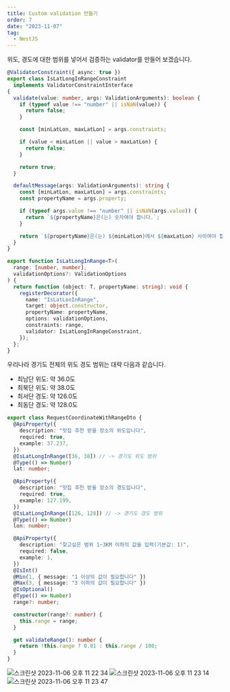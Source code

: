 ```yaml
---
title: Custom validation 만들기
order: 7
date: "2023-11-07"
tag:
  - NestJS
---
```


위도, 경도에 대한 범위를 넣어서 검증하는 validator를 만들어 보겠습니다.

<!-- end -->

```ts
@ValidatorConstraint({ async: true })
export class IsLatLongInRangeConstraint
  implements ValidatorConstraintInterface
{
  validate(value: number, args: ValidationArguments): boolean {
    if (typeof value !== "number" || isNaN(value)) {
      return false;
    }

    const [minLatLon, maxLatLon] = args.constraints;

    if (value < minLatLon || value > maxLatLon) {
      return false;
    }

    return true;
  }

  defaultMessage(args: ValidationArguments): string {
    const [minLatLon, maxLatLon] = args.constraints;
    const propertyName = args.property;

    if (typeof args.value !== "number" || isNaN(args.value)) {
      return `${propertyName}은(는) 숫자여야 합니다.`;
    }

    return `${propertyName}은(는) ${minLatLon}에서 ${maxLatLon} 사이여야 합니다.`;
  }
}

export function IsLatLongInRange<T>(
  range: [number, number],
  validationOptions?: ValidationOptions
) {
  return function (object: T, propertyName: string): void {
    registerDecorator({
      name: "IsLatLonInRange",
      target: object.constructor,
      propertyName: propertyName,
      options: validationOptions,
      constraints: range,
      validator: IsLatLongInRangeConstraint,
    });
  };
}
```

우리나라 경기도 전체의 위도 경도 범위는 대략 다음과 같습니다.

- 최남단 위도: 약 36.0도
- 최북단 위도: 약 38.0도
- 최서단 경도: 약 126.0도
- 최동단 경도: 약 128.0도

```ts
export class RequestCoordinateWithRangeDto {
  @ApiProperty({
    description: "맛집 추천 받을 장소의 위도입니다",
    required: true,
    example: 37.237,
  })
  @IsLatLongInRange([36, 38]) // -> 경기도 위도 범위
  @Type(() => Number)
  lat: number;

  @ApiProperty({
    description: "맛집 추천 받을 장소의 경도입니다",
    required: true,
    example: 127.199,
  })
  @IsLatLongInRange([126, 128]) // -> 경기도 경도 범위
  @Type(() => Number)
  lon: number;

  @ApiProperty({
    description: "찾고싶은 범위 1~3KM 이하의 값을 입력(기본값: 1)",
    required: false,
    example: 1,
  })
  @IsInt()
  @Min(1, { message: "1 이상의 값이 필요합니다" })
  @Max(3, { message: "3 이하의 값이 필요합니다" })
  @IsOptional()
  @Type(() => Number)
  range?: number;

  constructor(range?: number) {
    this.range = range;
  }

  get validateRange(): number {
    return !this.range ? 0.01 : this.range / 100;
  }
}
```

![스크린샷 2023-11-06 오후 11 22 34](https://github.com/pre-onboarding-backend-G/feed-me-baby/assets/96982072/f3cd02ff-604f-47a2-8c9f-d82625cc9acd)
![스크린샷 2023-11-06 오후 11 23 14](https://github.com/pre-onboarding-backend-G/feed-me-baby/assets/96982072/c9667024-a53d-41f7-9cda-188a4930d04e)
![스크린샷 2023-11-06 오후 11 23 47](https://github.com/pre-onboarding-backend-G/feed-me-baby/assets/96982072/53c2e33e-14d5-47d9-bf57-c02ede5bf0d7)
